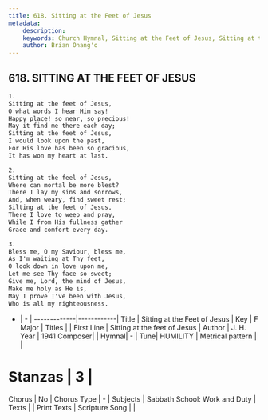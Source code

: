 ```yaml
---
title: 618. Sitting at the Feet of Jesus
metadata:
    description: 
    keywords: Church Hymnal, Sitting at the Feet of Jesus, Sitting at the feet of Jesus, 
    author: Brian Onang'o
---
```



## 618. SITTING AT THE FEET OF JESUS

```txt
1.
Sitting at the feet of Jesus, 
O what words I hear Him say! 
Happy place! so near, so precious! 
May it find me there each day; 
Sitting at the feet of Jesus, 
I would look upon the past, 
For His love has been so gracious, 
It has won my heart at last. 

2.
Sitting at the feel of Jesus, 
Where can mortal be more blest? 
There I lay my sins and sorrows, 
And, when weary, find sweet rest; 
Silting at the feet of Jesus, 
There I love to weep and pray, 
While I from His fullness gather 
Grace and comfort every day. 

3.
Bless me, O my Saviour, bless me, 
As I'm waiting at Thy feet, 
O look down in love upon me, 
Let me see Thy face so sweet; 
Give me, Lord, the mind of Jesus, 
Make me holy as He is, 
May I prove I've been with Jesus, 
Who is all my righteousness.
```

- |   -  |
-------------|------------|
Title | Sitting at the Feet of Jesus |
Key | F Major |
Titles |  |
First Line | Sitting at the feet of Jesus |
Author | J. H.
Year | 1941
Composer|  |
Hymnal|  - |
Tune| HUMILITY |
Metrical pattern | |
# Stanzas | 3 |
Chorus | No |
Chorus Type | - |
Subjects | Sabbath School: Work and Duty |
Texts |  |
Print Texts | 
Scripture Song |  |
  
